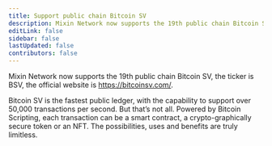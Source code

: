 ```yaml
---
title: Support public chain Bitcoin SV
description: Mixin Network now supports the 19th public chain Bitcoin SV.
editLink: false
sidebar: false
lastUpdated: false
contributors: false
---
```


Mixin Network now supports the 19th public chain Bitcoin SV, the ticker is BSV, the official website is https://bitcoinsv.com/.

Bitcoin SV is the fastest public ledger, with the capability to support over 50,000 transactions per second. But that’s not all. Powered by Bitcoin Scripting, each transaction can be a smart contract, a crypto-graphically secure token or an NFT. The possibilities, uses and benefits are truly limitless.